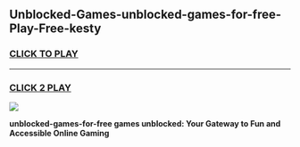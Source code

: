 
## Unblocked-Games-unblocked-games-for-free-Play-Free-kesty
<h3>
<a href="https://premium76.site?title=unblocked-games-for-free&ref=23A">CLICK TO PLAY</a></h3>
<hr>

<h3>
<a href="https://premium76.site?title=unblocked-games-for-free&ref=23A">CLICK 2 PLAY</a>
  
</h3>

<a href="https://premium76.site?title=unblocked-games-for-free&ref=23A"><img src="https://clearcache.store/games.png"></a>


**unblocked-games-for-free games unblocked: Your Gateway to Fun and Accessible Online Gaming**
